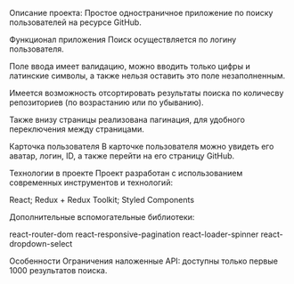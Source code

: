 Описание проекта:
Простое одностраничное приложение по поиску пользователей на ресурсе GitHub.

Функционал приложения
Поиск осуществляется по логину пользователя.

Поле ввода имеет валидацию, можно вводить только цифры и латинские символы, а также нельзя оставить это поле незаполненным.

Имеется возможность отсортировать результаты поиска по количесву репозиториев (по возрастанию или по убыванию).

Также внизу страницы реализована пагинация, для удобного переключения между страницами.

Карточка пользователя
В карточке пользователя можно увидеть его аватар, логин, ID, а также перейти на его страницу GitHub.

Технологии в проекте
Проект разработан с использованием современных инструментов и технологий:

React;
Redux + Redux Toolkit;
Styled Components

Дополнительные вспомогательные библиотеки:

react-router-dom
react-responsive-pagination
react-loader-spinner
react-dropdown-select

Особенности
Ограничения наложенные API: доступны только первые 1000 результатов поиска.
